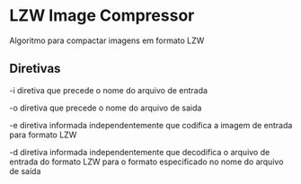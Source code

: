 # LZW Image Compressor

Algoritmo para compactar imagens em formato LZW 

## Diretivas

-i diretiva que precede o nome do arquivo de entrada

-o diretiva que precede o nome do arquivo de saida

-e diretiva informada independentemente que codifica a imagem de entrada para formato LZW

-d diretiva informada independentemente que decodifica o arquivo de entrada do formato LZW para o formato especificado no nome do arquivo de saída
